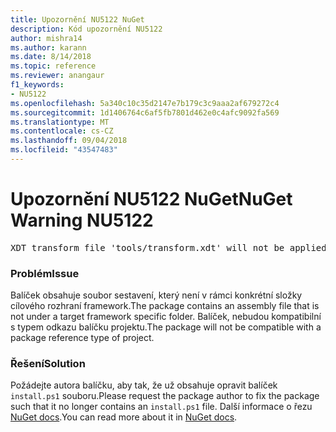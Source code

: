```yaml
---
title: Upozornění NU5122 NuGet
description: Kód upozornění NU5122
author: mishra14
ms.author: karann
ms.date: 8/14/2018
ms.topic: reference
ms.reviewer: anangaur
f1_keywords:
- NU5122
ms.openlocfilehash: 5a340c10c35d2147e7b179c3c9aaa2af679272c4
ms.sourcegitcommit: 1d1406764c6af5fb7801d462e0c4afc9092fa569
ms.translationtype: MT
ms.contentlocale: cs-CZ
ms.lasthandoff: 09/04/2018
ms.locfileid: "43547483"
---
```

# <a name="nuget-warning-nu5122"></a><span data-ttu-id="57d16-103">Upozornění NU5122 NuGet</span><span class="sxs-lookup"><span data-stu-id="57d16-103">NuGet Warning NU5122</span></span>
<pre>XDT transform file 'tools/transform.xdt' will not be applied when the package is installed after the migration.</pre>

### <a name="issue"></a><span data-ttu-id="57d16-104">Problém</span><span class="sxs-lookup"><span data-stu-id="57d16-104">Issue</span></span>

<span data-ttu-id="57d16-105">Balíček obsahuje soubor sestavení, který není v rámci konkrétní složky cílového rozhraní framework.</span><span class="sxs-lookup"><span data-stu-id="57d16-105">The package contains an assembly file that is not under a target framework specific folder.</span></span> <span data-ttu-id="57d16-106">Balíček, nebudou kompatibilní s typem odkazu balíčku projektu.</span><span class="sxs-lookup"><span data-stu-id="57d16-106">The package will not be compatible with a package reference type of project.</span></span>


### <a name="solution"></a><span data-ttu-id="57d16-107">Řešení</span><span class="sxs-lookup"><span data-stu-id="57d16-107">Solution</span></span>

<span data-ttu-id="57d16-108">Požádejte autora balíčku, aby tak, že už obsahuje opravit balíček `install.ps1` souboru.</span><span class="sxs-lookup"><span data-stu-id="57d16-108">Please request the package author to fix the package such that it no longer contains an `install.ps1` file.</span></span> <span data-ttu-id="57d16-109">Další informace o řezu [NuGet docs](https://docs.microsoft.com/en-us/nuget/reference/migrate-packages-config-to-package-reference).</span><span class="sxs-lookup"><span data-stu-id="57d16-109">You can read more about it in [NuGet docs](https://docs.microsoft.com/en-us/nuget/reference/migrate-packages-config-to-package-reference).</span></span>

